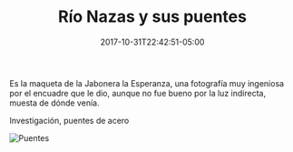 ﻿---
title: "Río Nazas y sus puentes"
description: "Pabellón de la exposición. Recreación del paisaje lagunero por excelencia"
slug: "k"
image: pic15.jpg
keywords: ""
categories: 
    - ""
    - ""
date: 2017-10-31T22:42:51-05:00
draft: false
---
Es la maqueta de la Jabonera la Esperanza, una fotografía muy ingeniosa por el encuadre que le dio,  aunque no fue bueno por la luz indirecta, muesta de dónde venía. 

Investigación, puentes de acero


![Puentes](https://claudiaguerreros.github.io/juliososa/img/pic15.jpg)
